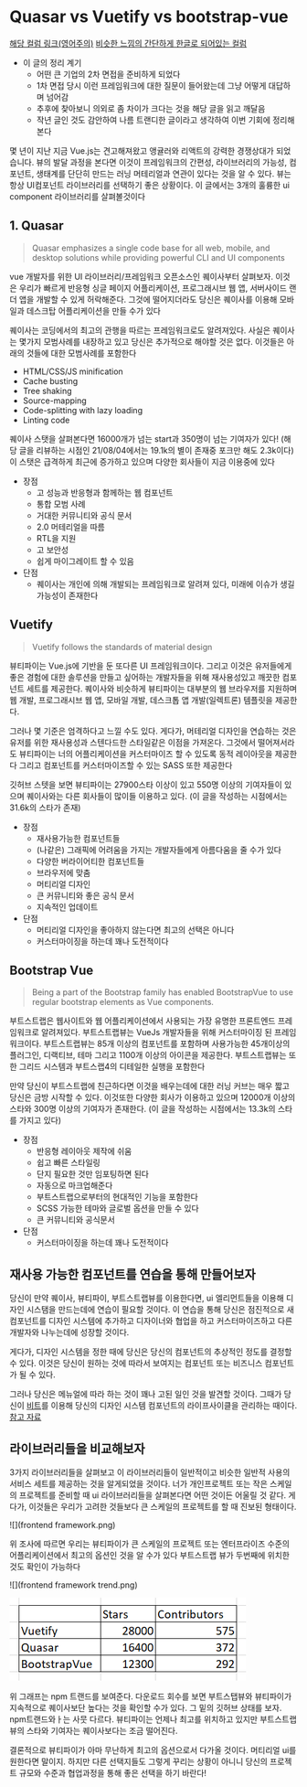 # Quasar vs Vuetify vs bootstrap-vue

[해당 컬럼 링크(영어주의)](https://blog.bitsrc.io/quasar-vs-vutify-vs-bootstrap-vue-choosing-the-right-vuejs-ui-library-cf566f61bc4) [비슷한 느낌의 간단하게 한글로 되어있는 컬럼](https://toritosystem.tistory.com/10)

- 이 글의 정리 계기
  - 어떤 큰 기업의 2차 면접을 준비하게 되었다
  - 1차 면접 당시 이런 프레임워크에 대한 질문이 들어왔는데 그냥 어떻게 대답하며 넘어감
  - 추후에 찾아보니 의외로 좀 차이가 크다는 것을 해당 글을 읽고 깨달음
  - 작년 글인 것도 감안하여 나름 트랜디한 글이라고 생각하여 이번 기회에 정리해본다

몇 년이 지난 지금 Vue.js는 견고해져왔고 앵귤러와 리액트의 강력한 경쟁상대가 되었습니다. 뷰의 발달 과정을 본다면 이것이 프레임워크의 간편성, 라이브러리의 가능성, 컴포넌트, 생태계를 단단히 만드는 러닝 머테리얼과 연관이 있다는 것을 알 수 있다. 뷰는 항상 UI컴포넌트 라이브러리를 선택하기 좋은 상황이다. 이 글에서는 3개의 훌륭한 ui component 라이브러리를 살펴볼것이다

## 1. Quasar

> Quasar emphasizes a single code base for all web, mobile, and desktop solutions while providing powerful CLI and UI components

vue 개발자를 위한 UI 라이브러리/프레임워크 오픈소스인 퀘이사부터 살펴보자. 이것은 우리가 빠르게 반응형 싱글 페이지 어플리케이션, 프로그래시브 웹 앱, 서버사이드 랜더 앱을 개발할 수 있게 허락해준다. 그것에 떨어지더라도 당신은 퀘이사를 이용해 모바일과 데스크탑 어플리케이션을 만들 수가 있다

퀘이사는 코딩에서의 최고의 관행을 따르는 프레임워크로도 알려져있다. 사실은 퀘이사는 몇가지 모범사례를 내장하고 있고 당신은 추가적으로 해야할 것은 없다. 이것들은 아래의 것들에 대한 모범사례를 포함한다

- HTML/CSS/JS minification
- Cache busting
- Tree shaking
- Source-mapping
- Code-splitting with lazy loading
- Linting code

퀘이사 스탯을 살펴본다면 16000개가 넘는 start과 350명이 넘는 기여자가 있다! (해당 글을 리뷰하는 시점인 21/08/04에서는 19.1k의 별이 존재중 포크만 해도 2.3k이다) 이 스탯은 급격하게 최근에 증가하고 있으며 다양한 회사들이 지금 이용중에 있다

- 장점
  - 고 성능과 반응형과 함께하는 웹 컴포넌트
  - 통합 모범 사례
  - 거대한 커뮤니티와 공식 문서
  - 2.0 머테리얼을 따름
  - RTL을 지원
  - 고 보안성
  - 쉽게 마이그레이트 할 수 있음
- 단점
  - 퀘이사는 개인에 의해 개발되는 프레임워크로 알려져 있다, 미래에 이슈가 생길 가능성이 존재한다

## Vuetify

> Vuetify follows the standards of material design

뷰티파이는 Vue.js에 기반을 둔 또다른 UI 프레임워크이다. 그리고 이것은 유저들에게 좋은 경험에 대한 솔루션을 만들고 싶어하는 개발자들을 위해 재사용성있고 깨끗한 컴포넌트 세트를 제공한다. 퀘이사와 비슷하게 뷰티파이는 대부분의 웹 브라우저를 지원하며 웹 개발, 프로그래시브 웹 앱, 모바일 개발, 데스크톱 앱 개발(일렉트론) 템플릿을 제공한다.

그러나 몇 기준은 엄격하다고 느낄 수도 있다. 게다가, 머테리얼 디자인을 연습하는 것은 유저를 위한 재사용성과 스텐다드한 스타일같은 이점을 가져온다. 그것에서 떨어져서라도 뷰티파이는 너의 어플리케이션을 커스터마이즈 할 수 있도록 동적 레이아웃을 제공한다 그리고 컴포넌트를 커스터마이즈할 수 있는 SASS 또한 제공한다

깃허브 스텟을 보면 뷰티파이는 27900스타 이상이 있고 550명 이상의 기여자들이 있으며 퀘이사와는 다른 회사들이 많이들 이용하고 있다. (이 글을 작성하는 시점에서는 31.6k의 스타가 존재)

- 장점
  - 재사용가능한 컴포넌트들
  - (나같은) 그래픽에 어려움을 가지는 개발자들에게 아름다움을 줄 수가 있다
  - 다양한 버라이어티한 컴포넌트들
  - 브라우저에 맞춤
  - 머티리얼 디자인
  - 큰 커뮤니티와 좋은 공식 문서
  - 지속적인 업데이트
- 단점
  - 머티리얼 디자인을 좋아하지 않는다면 최고의 선택은 아니다
  - 커스터마이징을 하는데 꽤나 도전적이다

## Bootstrap Vue

> Being a part of the Bootstrap family has enabled BootstrapVue to use regular bootstrap elements as Vue components.

부트스트랩은 웹사이트와 웹 어플리케이션에서 사용되는 가장 유명한 프론트엔드 프레임워크로 알려져있다. 부트스트랩뷰는 VueJs 개발자들을 위해 커스터마이징 된 프레임워크이다. 부트스트랩뷰는 85개 이상의 컴포넌트를 포함하며 사용가능한 45개이상의 플러그인, 디랙티브, 테마 그리고 1100개 이상의 아이콘을 제공한다. 부트스트랩뷰는 또한 그리드 시스템과 부트스랩4의 디테일한 실행을 포함한다

만약 당신이 부트스트랩에 친근하다면 이것을 배우는데에 대한 러닝 커브는 매우 짧고 당신은 금방 시작할 수 있다. 이것또한 다양한 회사가 이용하고 있으며 12000개 이상의 스타와 300명 이상의 기여자가 존재한다. (이 글을 작성하는 시점에서는 13.3k의 스타를 가지고 있다)

- 장점
  - 반응형 레이아웃 제작에 쉬움
  - 쉽고 빠른 스타일링
  - 단지 필요한 것만 임포팅하면 된다
  - 자동으로 마크업해준다
  - 부트스트랩으로부터의 현대적인 기능을 포함한다
  - SCSS 가능한 테마와 글로벌 옵션을 만들 수 있다
  - 큰 커뮤니티와 공식문서
- 단점
  - 커스터마이징을 하는데 꽤나 도전적이다

## 재사용 가능한 컴포넌트를 연습을 통해 만들어보자

당신이 만약 퀘이사, 뷰티파이, 부트스트랩뷰를 이용한다면, ui 엘리먼트들을 이용해 디자인 시스탬을 만드는데에 연습이 필요할 것이다. 이 연습을 통해 당신은 점진적으로 새 컴포넌트를 디자인 시스템에 추가하고 디자이너와 협업을 하고 커스터마이즈하고 다른 개발자와 나누는데에 성장할 것이다.

게다가, 디자인 시스템을 정한 때에 당신은 당신의 컴포넌트의 추상적인 정도를 결정할 수 있다. 이것은 당신이 원하는 것에 따라서 보여지는 컴포넌트 또는 비즈니스 컴포넌트 가 될 수 있다.

그러나 당신은 메뉴얼에 따라 하는 것이 꽤나 고된 일인 것을 발견할 것이다. 그때가 당신이 [비트](https://github.com/teambit/bit)를 이용해 당신의 디자인 시스템 컴포넌트의 라이프사이클을 관리하는 때이다. [참고 자료](https://blog.bitsrc.io/building-a-ui-component-library-for-your-startup-d7de5ce5a652)

## 라이브러리들을 비교해보자

3가지 라이브러리들을 살펴보고 이 라이브러리들이 일반적이고 비슷한 일반적 사용의 서비스 세트를 제공하는 것을 알게되었을 것이다. 너가 개인프로젝트 또는 작은 스케일의 프로젝트를 준비할 때 ui 라이브러리들을 살펴본다면 어떤 것이든 어울릴 것 같다. 게다가, 이것들은 우리가 고려한 것들보다 큰 스케일의 프로젝트를 할 때 진보된 형태이다.

![](frontend framework.png)

위 조사에 따르면 우리는 뷰티파이가 큰 스케일의 프로젝트 또는 엔터프라이즈 수준의 어플리케이션에서 최고의 옵션인 것을 알 수가 있다 부트스트랩 뷰가 두번째에 위치한 것도 확인이 가능하다

![](frontend framework trend.png)

![](git.png)

위 그래프는 npm 트랜드를 보여준다. 다운로드 회수를 보면 부트스탭뷰와 뷰티파이가 지속적으로 퀘이사보단 높다는 것을 확인할 수가 있다. 그 밑의 깃허브 상태를 보자. npm트랜드와ㅏ는 사뭇 다르다. 뷰티파이는 언제나 최고를 위치하고 있지만 부트스트랩뷰의 스타와 기여자는 퀘이사보다는 조금 떨어진다.

결론적으로 뷰티파이가 아마 무난하게 최고의 옵션으로서 다가올 것이다. 머티리얼 ui를 원한다면 말이지. 하지만 다른 선택지들도 그렇게 꾸리는 상황이 아니니 당신의 프로젝트 규모와 수준과 협업과정을 통해 좋은 선택을 하기 바란다!